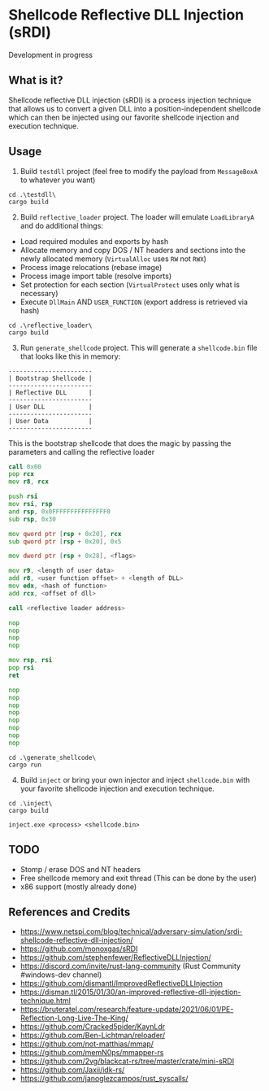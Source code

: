 # Shellcode Reflective DLL Injection (sRDI)

Development in progress

## What is it?

Shellcode reflective DLL injection (sRDI) is a process injection technique that allows us to convert a given DLL into a position-independent shellcode which can then be injected using our favorite shellcode injection and execution technique.

## Usage

1. Build `testdll` project (feel free to modify the payload from `MessageBoxA` to whatever you want)
```
cd .\testdll\
cargo build
```

2. Build `reflective_loader` project. The loader will emulate `LoadLibraryA` and do additional things:

* Load required modules and exports by hash
* Allocate memory and copy DOS / NT headers and sections into the newly allocated memory (`VirtualAlloc` uses `RW` not `RWX`)
* Process image relocations (rebase image)
* Process image import table (resolve imports)
* Set protection for each section (`VirtualProtect` uses only what is necessary)
* Execute `DllMain` AND `USER_FUNCTION` (export address is retrieved via hash)

```
cd .\reflective_loader\
cargo build
```

3. Run `generate_shellcode` project. This will generate a `shellcode.bin` file that looks like this in memory:

```
-----------------------
| Bootstrap Shellcode |
-----------------------
| Reflective DLL      |
-----------------------
| User DLL            |
-----------------------
| User Data           |
-----------------------
```

This is the bootstrap shellcode that does the magic by passing the parameters and calling the reflective loader

```asm
call 0x00
pop rcx
mov r8, rcx

push rsi
mov rsi, rsp
and rsp, 0x0FFFFFFFFFFFFFFF0
sub rsp, 0x30

mov qword ptr [rsp + 0x20], rcx
sub qword ptr [rsp + 0x20], 0x5

mov dword ptr [rsp + 0x28], <flags>

mov r9, <length of user data>
add r8, <user function offset> + <length of DLL>
mov edx, <hash of function>
add rcx, <offset of dll>

call <reflective loader address>

nop
nop
nop
nop

mov rsp, rsi
pop rsi
ret

nop
nop
nop
nop
nop
nop
nop
nop
```

```
cd .\generate_shellcode\
cargo run
```

4. Build `inject` or bring your own injector and inject `shellcode.bin` with your favorite shellcode injection and execution technique.

```
cd .\inject\
cargo build
```

```
inject.exe <process> <shellcode.bin>
```

## TODO
* Stomp / erase DOS and NT headers
* Free shellcode memory and exit thread (This can be done by the user)
* x86 support (mostly already done)

## References and Credits

* https://www.netspi.com/blog/technical/adversary-simulation/srdi-shellcode-reflective-dll-injection/
* https://github.com/monoxgas/sRDI
* https://github.com/stephenfewer/ReflectiveDLLInjection/
* https://discord.com/invite/rust-lang-community (Rust Community #windows-dev channel)
* https://github.com/dismantl/ImprovedReflectiveDLLInjection
* https://disman.tl/2015/01/30/an-improved-reflective-dll-injection-technique.html
* https://bruteratel.com/research/feature-update/2021/06/01/PE-Reflection-Long-Live-The-King/
* https://github.com/Cracked5pider/KaynLdr
* https://github.com/Ben-Lichtman/reloader/
* https://github.com/not-matthias/mmap/
* https://github.com/memN0ps/mmapper-rs
* https://github.com/2vg/blackcat-rs/tree/master/crate/mini-sRDI
* https://github.com/Jaxii/idk-rs/
* https://github.com/janoglezcampos/rust_syscalls/